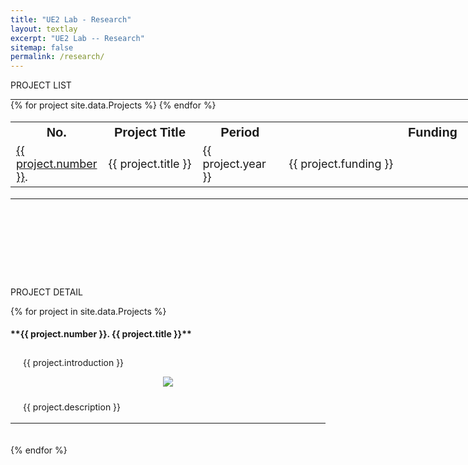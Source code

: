 ```yaml
---
title: "UE2 Lab - Research"
layout: textlay
excerpt: "UE2 Lab -- Research"
sitemap: false
permalink: /research/
---
```


<style>
  hr {
    margin: 0;
    border-color: black;
  }
</style>

<p class="title-center">PROJECT LIST</p>

<hr style="width: 1200px; border-width: 2px;">
<table style="width: 1200px; font-size: 18px;">
  <tr style="font-size: 20px; font-family: Arial">
    <th>No.</th><th>Project Title</th><th>Period</th><th>Funding</th>
  </tr>
  {% for project site.data.Projects %}
    <tr>
      <td class="project-cell" style="width: 70px;"><a href="#project-{{ project.number }}">{{ project.number }}</a>.</td>
      <td class="project-cell">{{ project.title }}</td>
      <td class="project-cell" style="width: 120px;">{{ project.year }}</td>
      <td class="project-cell" style="width: 460px;">{{ project.funding }}</td>
    </tr>
  {% endfor %}
</table>
<hr style="width: 1200px; border-width: 2px; margin-bottom: 140px;">

<p class="title-center">PROJECT DETAIL</p> 
{% for project in site.data.Projects %}
  <h4 id="project-{{ project.number }}">**{{ project.number }}. {{ project.title }}**</h4>
  <div style="background-color:transparent; padding-top: 10px; padding-right: 20px; padding-bottom: 0.1px; padding-left: 20px;">{{ project.introduction }}</div>
  <p align="center"><img src="{{ site.url }}{{ site.baseurl }}/images/research/{{ project.image }}" class='research-image'></p>
  <div style="background-color:transparent; padding-top: 10px; padding-right: 20px; padding-bottom: 0.1px; padding-left: 20px;">{{ project.description }}</div><br>
  <hr style="border-color: black;"><br><br>
{% endfor %}
